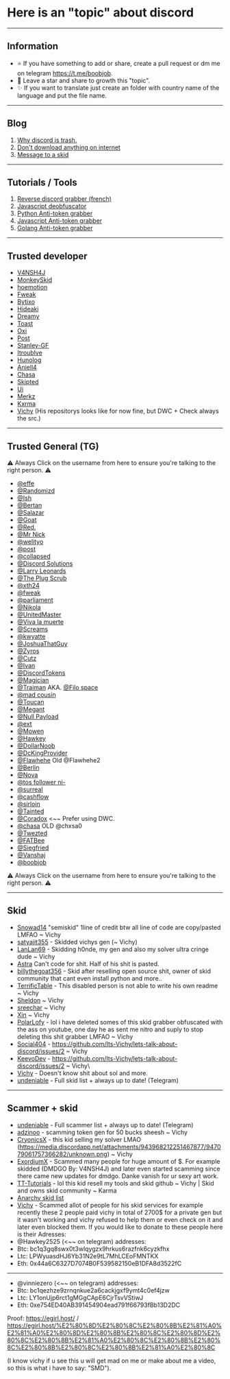 # Here is an "topic" about discord

-----

## Information

- ⭐ If you have something to add or share, create a pull request or dm me on telegram https://t.me/boobjob.
- 🎈 Leave a star and share to growth this "topic".
- ✨ If you want to translate just create an folder with country name of the language and put the file name.

-----

## Blog

1. [Why discord is trash.](https://github.com/boobbs/lets-undeniable/blob/main/DiscordTrash.md)
2. [Don't download anything on internet](https://github.com/boobbs/lets-undeniable/blob/main/DownloadShit.md)
3. [Message to a skid](https://github.com/boobbs/lets-undeniable/blob/main/Skid.md)

-----

## Tutorials / Tools

1. [Reverse discord grabber (french)](https://github.com/Its-Vichy/Reverse-Discord-Stealer-Tutorial)
2. [Javascript deobfuscator](https://github.com/Its-Vichy/ClearJS)
3. [Python Anti-token grabber](https://github.com/Its-Vichy/Sezam)
4. [Javascript Anti-token grabber](https://github.com/Its-Vichy/Spectre)
5. [Golang Anti-token grabber](https://github.com/traumatism/Discord-Malware-Detector)

-----

## Trusted developer

- [V4NSH4J](https://github.com/V4NSH4J)
- [MonkeySkid](https://github.com/balluh)
- [hoemotion](https://github.com/hoemotion)
- [Fweak](https://github.com/Fweak)
- [Bytixo](https://github.com/bytixo)
- [Hideaki](https://github.com/HideakiAtsuyo)
- [Dreamy](https://github.com/dreamywashere)
- [Toast](https://github.com/traumatism)
- [Oxi](https://github.com/oxitheman)
- [Post](https://github.com/post04)
- [Stanley-GF](https://github.com/Stanley-GF)
- [Itroublve](https://github.com/Itroublve)
- [Hunolog](https://github.com/Hunolog)
- [Aniell4](https://github.com/Aniell4)
- [Chasa](https://github.com/itschasa)
- [Skipted](https://github.com/scripted-1337)
- [Ui](https://github.com/UiIsBack)
- [Merkz](https://github.com/ItsMerkz)
- [Kxrma](https://github.com/boobbs)
- [Vichy](https://github.com/Its-Vichy) (His repositorys looks like for now fine, but DWC + Check always the src.)

-----

## Trusted General (TG)

⚠️ Always Click on the username from here to ensure you're talking to the right person. ⚠️

- [@effe](http://t.me/effe_tg)
- [@Randomizd](http://t.me/Randomizd4)
- [@Ish](http://t.me/Ishontelegram)
- [@Bertan](http://t.me/bertantaskiran)
- [@Salazar](https://t.me/SalazariQ)
- [@Goat](https://t.me/GoatTokens)
- [@Red.](https://t.me/Bright)
- [@Mr Nick](https://t.me/Mrnick3205)
- [@welityo](https://t.me/massmentions)
- [@post](https://t.me/postuwu)
- [@collapsed](https://t.me/collapsed)
- [@Discord Solutions](https://t.me/discordsolutions)
- [@Larry Leonards](https://t.me/booba58)
- [@The Plug Scrub](https://t.me/ThePlugScrub)
- [@xth24](https://t.me/xth24)
- [@fweak](https://t.me/fw3ak)
- [@parliament](https://t.me/parliamentxo)
- [@Nikola](https://t.me/nikolak47)
- [@UnitedMaster](https://t.me/UnitedMaster)
- [@Viva la muerte](https://t.me/dotudot)
- [@Screams](https://t.me/screams1337)
- [@kwyatte](https://t.me/kwyatte)
- [@JoshuaThatGuy](https://t.me/JoshuaThatGuy2)
- [@Zyros](https://t.me/Zyros)
- [@Cutz](https://t.me/cutz000)
- [@Ivan](https://t.me/IvanShop228)
- [@DiscordTokens](https://t.me/DiscordTokensHQ)
- [@Magician](https://t.me/MagicianNulled)
- [@Traiman](https://t.me/Traiman) AKA. [@Filo space](https://t.me/filospace)
- [@mad cousin](https://t.me/madcousin)
- [@Toucan](https://t.me/Toucanzz)
- [@Megant](https://t.me/tokifynet)
- [@Null Payload](https://t.me/Null_Payload)
- [@ext](https://t.me/creaming)
- [@Mowen](https://t.me/MowenDC)
- [@Hawkey](https://t.me/Hawkey2525)
- [@DollarNoob](https://t.me/DollarNoob)
- [@DcKingProvider](https://t.me/discordtokenprovider)
- [@Flawhehe](https://t.me/Flawhehe) Old @Flawhehe2
- [@Berlin](https://t.me/berlin_AXA)
- [@Nova](https://t.me/novaisveryhot)
- [@tos follower ni-](https://t.me/tos_follower)
- [@surreal](https://t.me/surreal04)
- [@cashflow](https://t.me/cashflow1337)
- [@sirloin](https://t.me/sirloin)
- [@Tainted](https://t.me/TaintedDev)
- [@Coradox](https://t.me/Coradox) <~~ Prefer using DWC.
- [@chasa](https://t.me/chasalol) OLD @chxsa0
- [@Twezted](https://t.me/Twezted)
- [@FATBee](https://t.me/fatbeebhw)
- [@Siegfried](https://t.me/siegfried_tos)
- [@Vanshaj](https://t.me/campingarunner)
- [@boobjob](https://t.me/boobjob)

⚠️ Always Click on the username from here to ensure you're talking to the right person. ⚠️

-----

## Skid

- [Snowad14](https://github.com/Snowad14/Requests-Hcaptcha-Solver) "semiskid" 1line of credit btw all line of code are copy/pasted LMFAO ~ Vichy
- [satyajit355](https://github.com/satyajit355) - Skidded vichys gen (~ Vichy)
- [LanLan69](https://github.com/LanLan69) - Skidding h0nde, my gen and also my solver ultra cringe dude ~ Vichy
- [Astra](https://github.com/AstraaDev) Can't code for shit. Half of his shit is pasted.
- [billythegoat356](https://github.com/billythegoat356) - Skid after reselling open source shit, owner of skid community that cant even install python and more..
- [TerrificTable](https://github.com/TerrificTable) - This disabled person is not able to write his own readme ~ Vichy
- [Sheldon](https://github.com/Its-SheldonDev) ~ Vichy
- [sreechar](https://github.com/sreechar) ~ Vichy
- [Xin](https://github.com/Wizz1337) ~ Vichy
- [PolarLofy](https://github.com/PolarLofy) - lol i have deleted somes of this skid grabber obfuscated with the ass on youtube, one day he as sent me nitro and suply to stop deleting this shit grabber LMFAO ~ Vichy
- [Social404](https://github.com/notsocial404) - https://github.com/Its-Vichy/lets-talk-about-discord/issues/2 ~ Vichy
- [KeevoDev](https://github.com/KeevoDev) - https://github.com/Its-Vichy/lets-talk-about-discord/issues/2 ~ Vichy\
- [Vichy](https://github.com/Its-Vichy) - Doesn't know shit about sol and more.
- [undeniable](https://t.me/undeniable) - Full skid list + always up to date! (Telegram)

----
## Scammer + skid

- [undeniable](https://t.me/undeniable) - Full scammer list + always up to date! (Telegram)
- [adzinoo](https://github.com/adzinoo) - scamming token gen for 50 bucks sheesh ~ Vichy
- [CryonicsX](https://github.com/CryonicsX) - this kid selling my solver LMAO (https://media.discordapp.net/attachments/943968212251467877/947079061757366282/unknown.png) ~ Vichy
- [ExordiumX](https://github.com/ExordiumX) - Scammed many people for huge amount of $. For example skidded (DMDGO By: V4NSH4J) and later even started scamming since there came new updates for dmdgo. Danke vanish for ur sexy art work.
- [TT-Tutorials](https://github.com/TT-Tutorials) - lol this kid resell my tools and skid github ~ Vichy | Skid and owns skid community ~ Karma
- [Anarchy skid list](https://github.com/master7720/anarchy-skid-list)
- [Vichy](https://github.com/Its-Vichy) - Scammed allot of people for his skid services for example recently these 2 people paid vichy in total of 2700$ for a private gen but it wasn't working and vichy refused to help them or even check on it and later even blocked them. If you would like to donate to these people here is their Adresses:
- @Hawkey2525 (<~~ on telegram) addresses:
- Btc: bc1q3gq8swx0t3wlqygzx9hrkus6razfnk6cyzkfhx
- Ltc: LPWyuasdHJ6Yb31N2e9tL7MhLCEoFMNTKX
- Eth: 0x44a6C6327D7074B0F539582150eB1DFA8d3522fC
-----------------------------------------------------
- @vinniezero (<~~ on telegram) addresses:
- Btc: bc1qezhze9zrnqnkue2a6cackjgxf9ymt4c0ef4jzw
- Ltc: LY1onUjp6rct1gMGgCApE6CjrTsvVStiwJ
- Eth: 0xe754ED40AB391454904ead791f66793fBb13D2DC

Proof: https://egirl.host/‍‌​⁠⁠‍​‌‍‌​⁠‌​‌​‌​⁠‌ 
/ https://egirl.host/%E2%80%8D%E2%80%8C%E2%80%8B%E2%81%A0%E2%81%A0%E2%80%8D%E2%80%8B%E2%80%8C%E2%80%8D%E2%80%8C%E2%80%8B%E2%81%A0%E2%80%8C%E2%80%8B%E2%80%8C%E2%80%8B%E2%80%8C%E2%80%8B%E2%81%A0%E2%80%8C


(I know vichy if u see this u will get mad on me or make about me a video, so this is what i have to say: "SMD").
